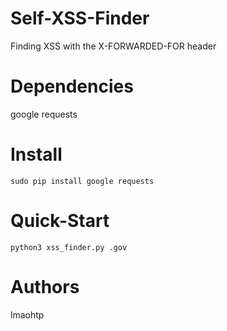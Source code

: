 # Self-XSS-Finder
Finding XSS with the X-FORWARDED-FOR header

# Dependencies
google
requests 

# Install
```sudo pip install google requests```

# Quick-Start

```python3 xss_finder.py .gov```


# Authors

lmaohtp
